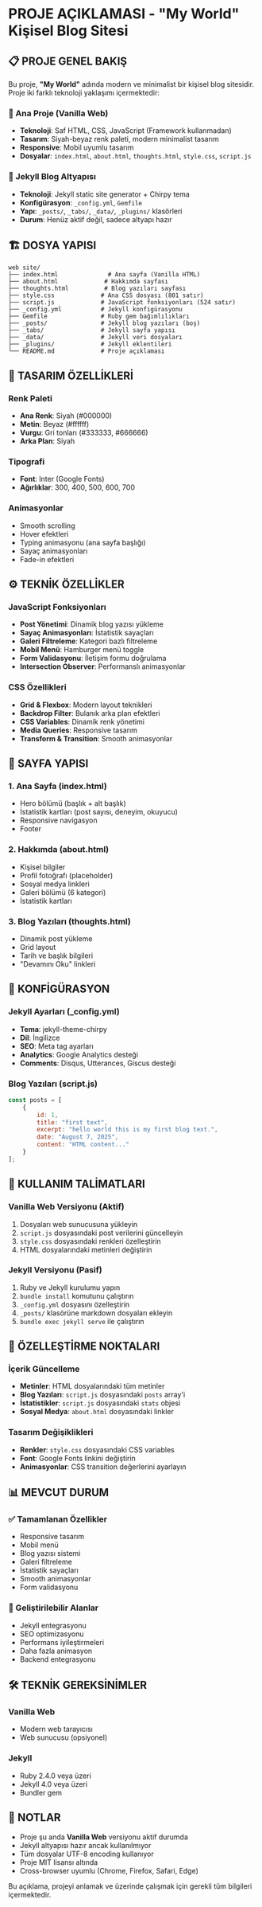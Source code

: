 # PROJE AÇIKLAMASI - "My World" Kişisel Blog Sitesi

## 📋 PROJE GENEL BAKIŞ

Bu proje, **"My World"** adında modern ve minimalist bir kişisel blog sitesidir. Proje iki farklı teknoloji yaklaşımı içermektedir:

### 🎯 Ana Proje (Vanilla Web)
- **Teknoloji**: Saf HTML, CSS, JavaScript (Framework kullanmadan)
- **Tasarım**: Siyah-beyaz renk paleti, modern minimalist tasarım
- **Responsive**: Mobil uyumlu tasarım
- **Dosyalar**: `index.html`, `about.html`, `thoughts.html`, `style.css`, `script.js`

### 🔧 Jekyll Blog Altyapısı
- **Teknoloji**: Jekyll static site generator + Chirpy tema
- **Konfigürasyon**: `_config.yml`, `Gemfile`
- **Yapı**: `_posts/`, `_tabs/`, `_data/`, `_plugins/` klasörleri
- **Durum**: Henüz aktif değil, sadece altyapı hazır

## 🏗️ DOSYA YAPISI

```
web site/
├── index.html              # Ana sayfa (Vanilla HTML)
├── about.html             # Hakkımda sayfası
├── thoughts.html          # Blog yazıları sayfası
├── style.css             # Ana CSS dosyası (801 satır)
├── script.js             # JavaScript fonksiyonları (524 satır)
├── _config.yml           # Jekyll konfigürasyonu
├── Gemfile               # Ruby gem bağımlılıkları
├── _posts/               # Jekyll blog yazıları (boş)
├── _tabs/                # Jekyll sayfa yapısı
├── _data/                # Jekyll veri dosyaları
├── _plugins/             # Jekyll eklentileri
└── README.md             # Proje açıklaması
```

## 🎨 TASARIM ÖZELLİKLERİ

### Renk Paleti
- **Ana Renk**: Siyah (#000000)
- **Metin**: Beyaz (#ffffff)
- **Vurgu**: Gri tonları (#333333, #666666)
- **Arka Plan**: Siyah

### Tipografi
- **Font**: Inter (Google Fonts)
- **Ağırlıklar**: 300, 400, 500, 600, 700

### Animasyonlar
- Smooth scrolling
- Hover efektleri
- Typing animasyonu (ana sayfa başlığı)
- Sayaç animasyonları
- Fade-in efektleri

## ⚙️ TEKNİK ÖZELLİKLER

### JavaScript Fonksiyonları
- **Post Yönetimi**: Dinamik blog yazısı yükleme
- **Sayaç Animasyonları**: İstatistik sayaçları
- **Galeri Filtreleme**: Kategori bazlı filtreleme
- **Mobil Menü**: Hamburger menü toggle
- **Form Validasyonu**: İletişim formu doğrulama
- **Intersection Observer**: Performanslı animasyonlar

### CSS Özellikleri
- **Grid & Flexbox**: Modern layout teknikleri
- **Backdrop Filter**: Bulanık arka plan efektleri
- **CSS Variables**: Dinamik renk yönetimi
- **Media Queries**: Responsive tasarım
- **Transform & Transition**: Smooth animasyonlar

## 📱 SAYFA YAPISI

### 1. Ana Sayfa (index.html)
- Hero bölümü (başlık + alt başlık)
- İstatistik kartları (post sayısı, deneyim, okuyucu)
- Responsive navigasyon
- Footer

### 2. Hakkımda (about.html)
- Kişisel bilgiler
- Profil fotoğrafı (placeholder)
- Sosyal medya linkleri
- Galeri bölümü (6 kategori)
- İstatistik kartları

### 3. Blog Yazıları (thoughts.html)
- Dinamik post yükleme
- Grid layout
- Tarih ve başlık bilgileri
- "Devamını Oku" linkleri

## 🔧 KONFİGÜRASYON

### Jekyll Ayarları (_config.yml)
- **Tema**: jekyll-theme-chirpy
- **Dil**: İngilizce
- **SEO**: Meta tag ayarları
- **Analytics**: Google Analytics desteği
- **Comments**: Disqus, Utterances, Giscus desteği

### Blog Yazıları (script.js)
```javascript
const posts = [
    {
        id: 1,
        title: "first text",
        excerpt: "hello world this is my first blog text.",
        date: "August 7, 2025",
        content: "HTML content..."
    }
];
```

## 🚀 KULLANIM TALİMATLARI

### Vanilla Web Versiyonu (Aktif)
1. Dosyaları web sunucusuna yükleyin
2. `script.js` dosyasındaki post verilerini güncelleyin
3. `style.css` dosyasındaki renkleri özelleştirin
4. HTML dosyalarındaki metinleri değiştirin

### Jekyll Versiyonu (Pasif)
1. Ruby ve Jekyll kurulumu yapın
2. `bundle install` komutunu çalıştırın
3. `_config.yml` dosyasını özelleştirin
4. `_posts/` klasörüne markdown dosyaları ekleyin
5. `bundle exec jekyll serve` ile çalıştırın

## 🎯 ÖZELLEŞTİRME NOKTALARI

### İçerik Güncelleme
- **Metinler**: HTML dosyalarındaki tüm metinler
- **Blog Yazıları**: `script.js` dosyasındaki `posts` array'i
- **İstatistikler**: `script.js` dosyasındaki `stats` objesi
- **Sosyal Medya**: `about.html` dosyasındaki linkler

### Tasarım Değişiklikleri
- **Renkler**: `style.css` dosyasındaki CSS variables
- **Font**: Google Fonts linkini değiştirin
- **Animasyonlar**: CSS transition değerlerini ayarlayın

## 📊 MEVCUT DURUM

### ✅ Tamamlanan Özellikler
- Responsive tasarım
- Mobil menü
- Blog yazısı sistemi
- Galeri filtreleme
- İstatistik sayaçları
- Smooth animasyonlar
- Form validasyonu

### 🔄 Geliştirilebilir Alanlar
- Jekyll entegrasyonu
- SEO optimizasyonu
- Performans iyileştirmeleri
- Daha fazla animasyon
- Backend entegrasyonu

## 🛠️ TEKNİK GEREKSİNİMLER

### Vanilla Web
- Modern web tarayıcısı
- Web sunucusu (opsiyonel)

### Jekyll
- Ruby 2.4.0 veya üzeri
- Jekyll 4.0 veya üzeri
- Bundler gem

## 📝 NOTLAR

- Proje şu anda **Vanilla Web** versiyonu aktif durumda
- Jekyll altyapısı hazır ancak kullanılmıyor
- Tüm dosyalar UTF-8 encoding kullanıyor
- Proje MIT lisansı altında
- Cross-browser uyumlu (Chrome, Firefox, Safari, Edge)

Bu açıklama, projeyi anlamak ve üzerinde çalışmak için gerekli tüm bilgileri içermektedir.
